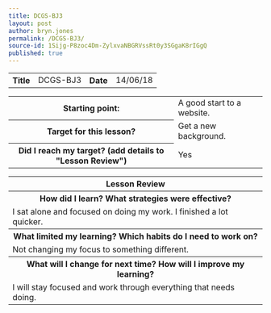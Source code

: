 ```yaml
---
title: DCGS-BJ3
layout: post
author: bryn.jones
permalink: /DCGS-BJ3/
source-id: 1Sijg-P8zoc4Dm-ZylxvaNBGRVssRt0y3SGgaK8rIGgQ
published: true
---
```

<table>
  <tr>
    <th>Title</th>
    <td>DCGS-BJ3</td>
    <th>Date</th>
    <td>14/06/18</td>
  </tr>
</table>


<table>
  <tr>
    <th>Starting point:</th>
    <td>A good start to a website.</td>
  </tr>
  <tr>
    <th>Target for this lesson?</th>
    <td>Get a new background.</td>
  </tr>
  <tr>
    <th>Did I reach my target? (add details to "Lesson Review")</th>
    <td>Yes</td>
  </tr>
</table>


<table>
  <tr>
    <th>Lesson Review</th>
  </tr>
  <tr>
    <th>How did I learn? What strategies were effective? </th>
  </tr>
  <tr>
    <td>I sat alone and focused on doing my work. I finished a lot quicker.</td>
  </tr>
  <tr>
    <th>What limited my learning? Which habits do I need to work on? </th>
  </tr>
  <tr>
    <td>Not changing my focus to something different.</td>
  </tr>
  <tr>
    <th>What will I change for next time? How will I improve my learning?</th>
  </tr>
  <tr>
    <td>I will stay focused and work through everything that needs doing.</td>
  </tr>
</table>


